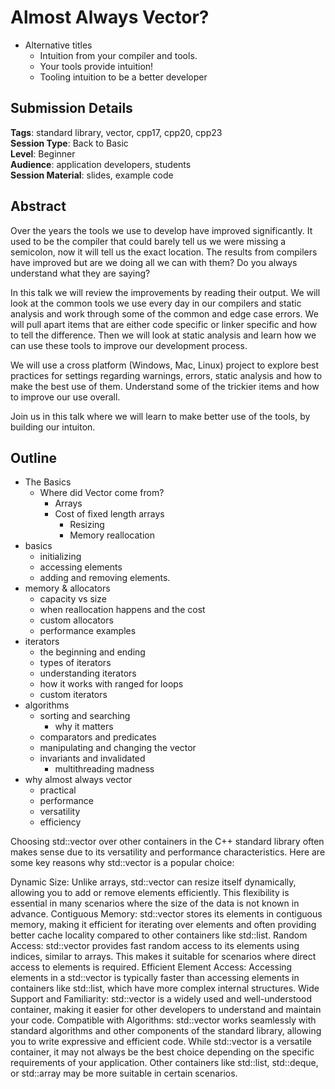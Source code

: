 # Almost Always Vector?
- Alternative titles
    - Intuition from your compiler and tools.
    - Your tools provide intuition!
    - Tooling intuition to be a better developer

## Submission Details
**Tags**: standard library, vector, cpp17, cpp20, cpp23 <br />
**Session Type**: Back to Basic<br />
**Level**: Beginner<br />
**Audience**: application developers, students<br />
**Session Material**: slides, example code  <br />

## Abstract
Over the years the tools we use to develop have improved significantly. It used to be the compiler that could barely tell us we were missing a semicolon, now it will tell us the exact location.  The results from compilers have improved but are we doing all we can with them?  Do you always understand what they are saying?  

In this talk we will review the improvements by reading their output.  We will look at the common tools we use every day in our compilers and static analysis and work through some of the common and edge case errors.  We will pull apart items that are either code specific or linker specific and how to tell the difference.  Then we will look at static analysis and learn how we can use these tools to improve our development process.  

We will use a cross platform (Windows, Mac, Linux) project to explore best practices for settings regarding warnings, errors, static analysis and how to make the best use of them.  Understand some of the trickier items and how to improve our use overall.

Join us in this talk where we will learn to make better use of the tools, by building our intuiton.

## Outline
- The Basics
    - Where did Vector come from?
        - Arrays
        - Cost of fixed length arrays
            - Resizing
            - Memory reallocation
- basics
    - initializing
    - accessing elements
    - adding and removing elements.
- memory & allocators
    - capacity vs size
    - when reallocation happens and the cost
    - custom allocators
    - performance examples
- iterators
    - the beginning and ending
    - types of iterators
    - understanding iterators
    - how it works with ranged for loops
    - custom iterators
- algorithms
    - sorting and searching
        - why it matters
    - comparators and predicates
    - manipulating and changing the vector
    - invariants and invalidated
        - multithreading madness
- why almost always vector
    - practical
    - performance
    - versatility
    - efficiency




Choosing std::vector over other containers in the C++ standard library often makes sense due to its versatility and performance characteristics. Here are some key reasons why std::vector is a popular choice:

Dynamic Size: Unlike arrays, std::vector can resize itself dynamically, allowing you to add or remove elements efficiently. This flexibility is essential in many scenarios where the size of the data is not known in advance.
Contiguous Memory: std::vector stores its elements in contiguous memory, making it efficient for iterating over elements and often providing better cache locality compared to other containers like std::list.
Random Access: std::vector provides fast random access to its elements using indices, similar to arrays. This makes it suitable for scenarios where direct access to elements is required.
Efficient Element Access: Accessing elements in a std::vector is typically faster than accessing elements in containers like std::list, which have more complex internal structures.
Wide Support and Familiarity: std::vector is a widely used and well-understood container, making it easier for other developers to understand and maintain your code.
Compatible with Algorithms: std::vector works seamlessly with standard algorithms and other components of the standard library, allowing you to write expressive and efficient code.
While std::vector is a versatile container, it may not always be the best choice depending on the specific requirements of your application. Other containers like std::list, std::deque, or std::array may be more suitable in certain scenarios.
